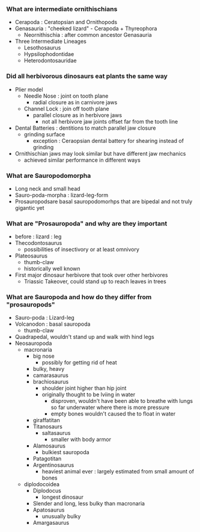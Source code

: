 ### What are intermediate ornithischians 
* Cerapoda : Ceratopsian and Ornithopods
* Genasauria : "cheeked lizard" - Cerapoda + Thyreophora
  * Neornithischia : after common ancestor Genasauria
* Three Intermediate Lineages
  * Lesothosaurus
  * Hypsilophodontidae
  * Heterodontosauridae

### Did all herbivorous dinosaurs eat plants the same way 
* Plier model
  * Needle Nose : joint on tooth plane
    * radial closure as in carnivore jaws 
  * Channel Lock : join off tooth plane
    * parallel closure as in herbivore jaws
      * not all herbivore jaw joints offset far from the tooth line
* Dental Batteries : dentitions to match parallel jaw closure
  * grinding surface
    * exception : Ceraopsian dental battery for shearing instead of grinding
* Ornithischian jaws may look similar but have different jaw mechanics
  * achieved similar performance in different ways

### What are Sauropodomorpha
* Long neck and small head
* Sauro-poda-morpha : lizard-leg-form
* Prosauropodsare basal sauropodomorhps that are bipedal and not truly gigantic yet

### What are "Prosauropoda" and why are they important 
* before : lizard : leg
* Thecodontosaurus
  * possibilities of insectivory or at least omnivory
* Plateosaurus
  * thumb-claw
  * historically well known
* First major dinosaur herbivore that took over other herbivores
  * Triassic Takeover, could stand up to reach leaves in trees

### What are Sauropoda and how do they differ from "prosauropods"
* Sauro-poda : Lizard-leg
* Volcanodon : basal sauropoda
  * thumb-claw
* Quadrapedal, wouldn't stand up and walk with hind legs
* Neosauropoda
  * macronaria
    * big nose
      * possibly for getting rid of heat
    * bulky, heavy
    * camarasaurus
    * brachiosaurus
      * shoulder joint higher than hip joint
      * originally thought to be lviing in water
        * disproven, wouldn't have been able to breathe with lungs so far underwater where there is more pressure
        * empty bones wouldn't caused the to float in water
    * giraffatitan
    * Titanosaurs
      * saltasaurus
        * smaller with body armor
    * Alamosaurus
      * bulkiest sauropoda
    * Patagotitan
    * Argentinosaurus
      * heaviest animal ever : largely estimated from small amount of bones 
  * diplodocoidea
    * Diplodocus
      * longest dinosaur
    * Slender and long, less bulky than macronaria
    * Apatosaurus
      * unusually bulky
    * Amargasaurus
